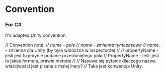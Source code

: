# Convention
### For C#
  It's adapted Unity convention.
  
// Convention note:
// __name - pole
// name_ - zmienna tymczasowa
// name__ - zmienna dla Unity (by była widoczna w inspectorze)
//
// propertyName - jeśli jest to jedynie podanie przesłoniętego pola
// PropertyName - jeśli jest to jakaś formuła, prawie metoda
//
// Nasuwa się pytanie dlaczego nazwa właściwości jest pisana z małej litery?
// Taka jest konwencja Unity.
